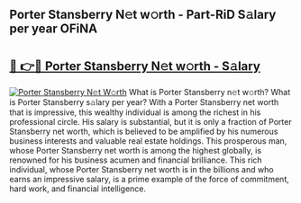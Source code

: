 ## Porter Stansberry N𝚎t w𝚘rth - Part-RiD S𝚊lary per year OFiNA

# <h2><a href="http://gc0kgv.nevu.top/?p=Porter+Stansberry">🔗 👉🔴 Porter Stansberry N𝚎t w𝚘rth - S𝚊lary</a></h2>

[![Porter Stansberry N𝚎t W𝚘rth](https://i.imgur.com/Oavwk0R.jpeg)](http://gc0kgv.nevu.top/?p=Porter+Stansberry)
What is Porter Stansberry n𝚎t w𝚘rth? What is Porter Stansberry s𝚊lary per year?
With a Porter Stansberry net worth that is impressive, this wealthy individual is among the richest in his professional circle. His salary is substantial, but it is only a fraction of Porter Stansberry net worth, which is believed to be amplified by his numerous business interests and valuable real estate holdings. This prosperous man, whose Porter Stansberry net worth is among the highest globally, is renowned for his business acumen and financial brilliance. This rich individual, whose Porter Stansberry net worth is in the billions and who earns an impressive salary, is a prime example of the force of commitment, hard work, and financial intelligence.
